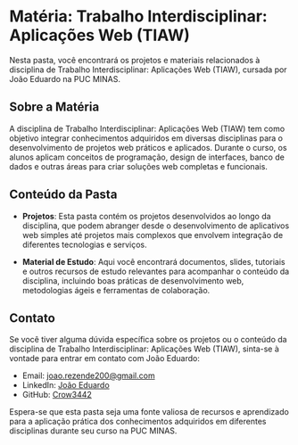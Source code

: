 # Matéria: Trabalho Interdisciplinar: Aplicações Web (TIAW)

Nesta pasta, você encontrará os projetos e materiais relacionados à disciplina de Trabalho Interdisciplinar: Aplicações Web (TIAW), cursada por João Eduardo na PUC MINAS.

## Sobre a Matéria

A disciplina de Trabalho Interdisciplinar: Aplicações Web (TIAW) tem como objetivo integrar conhecimentos adquiridos em diversas disciplinas para o desenvolvimento de projetos web práticos e aplicados. Durante o curso, os alunos aplicam conceitos de programação, design de interfaces, banco de dados e outras áreas para criar soluções web completas e funcionais.

## Conteúdo da Pasta

- **Projetos**: Esta pasta contém os projetos desenvolvidos ao longo da disciplina, que podem abranger desde o desenvolvimento de aplicativos web simples até projetos mais complexos que envolvem integração de diferentes tecnologias e serviços.

- **Material de Estudo**: Aqui você encontrará documentos, slides, tutoriais e outros recursos de estudo relevantes para acompanhar o conteúdo da disciplina, incluindo boas práticas de desenvolvimento web, metodologias ágeis e ferramentas de colaboração.

## Contato

Se você tiver alguma dúvida específica sobre os projetos ou o conteúdo da disciplina de Trabalho Interdisciplinar: Aplicações Web (TIAW), sinta-se à vontade para entrar em contato com João Eduardo:

- Email: [joao.rezende200@gmail.com](mailto:joao.rezende200@gmail.com)
- LinkedIn: [João Eduardo](https://www.linkedin.com/in/crow3442/)
- GitHub: [Crow3442](https://github.com/Crow3442)

Espera-se que esta pasta seja uma fonte valiosa de recursos e aprendizado para a aplicação prática dos conhecimentos adquiridos em diferentes disciplinas durante seu curso na PUC MINAS.
